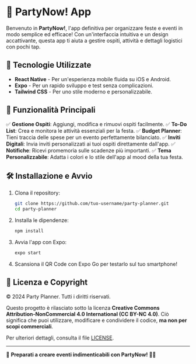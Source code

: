 # 🎉 PartyNow! App

Benvenuto in **PartyNow!**, l'app definitiva per organizzare feste e eventi in modo semplice ed efficace! Con un'interfaccia intuitiva e un design accattivante, questa app ti aiuta a gestire ospiti, attività e dettagli logistici con pochi tap.

## 🚀 Tecnologie Utilizzate

- **React Native** - Per un'esperienza mobile fluida su iOS e Android.
- **Expo** - Per un rapido sviluppo e test senza complicazioni.
- **Tailwind CSS** - Per uno stile moderno e personalizzabile.

## 📌 Funzionalità Principali

✅ **Gestione Ospiti**: Aggiungi, modifica e rimuovi ospiti facilmente.
✅ **To-Do List**: Crea e monitora le attività essenziali per la festa.
✅ **Budget Planner**: Tieni traccia delle spese per un evento perfettamente bilanciato.
✅ **Inviti Digitali**: Invia inviti personalizzati ai tuoi ospiti direttamente dall'app.
✅ **Notifiche**: Ricevi promemoria sulle scadenze più importanti.
✅ **Tema Personalizzabile**: Adatta i colori e lo stile dell'app al mood della tua festa.

## 🛠 Installazione e Avvio

1. Clona il repository:
   ```sh
   git clone https://github.com/tuo-username/party-planner.git
   cd party-planner
   ```
2. Installa le dipendenze:
   ```sh
   npm install
   ```
3. Avvia l'app con Expo:
   ```sh
   expo start
   ```
4. Scansiona il QR Code con Expo Go per testarlo sul tuo smartphone!

## 📜 Licenza e Copyright

© 2024 Party Planner. Tutti i diritti riservati.

Questo progetto è rilasciato sotto la licenza **Creative Commons Attribution-NonCommercial 4.0 International (CC BY-NC 4.0)**. Ciò significa che puoi utilizzare, modificare e condividere il codice, **ma non per scopi commerciali**.

Per ulteriori dettagli, consulta il file [LICENSE](./LICENSE).

---

🚀 **Preparati a creare eventi indimenticabili con PartyNow!** 🎊🥳